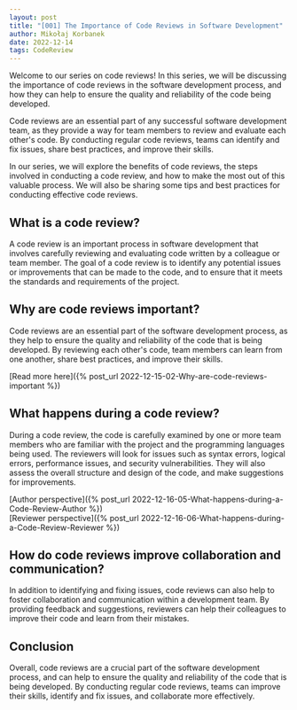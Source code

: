 ```yaml
---
layout: post
title: "[001] The Importance of Code Reviews in Software Development"
author: Mikołaj Korbanek
date: 2022-12-14
tags: CodeReview
---
```


Welcome to our series on code reviews! In this series, we will be discussing the importance of code reviews in the software development process, and how they can help to ensure the quality and reliability of the code being developed.

Code reviews are an essential part of any successful software development team, as they provide a way for team members to review and evaluate each other's code. By conducting regular code reviews, teams can identify and fix issues, share best practices, and improve their skills.

In our series, we will explore the benefits of code reviews, the steps involved in conducting a code review, and how to make the most out of this valuable process. We will also be sharing some tips and best practices for conducting effective code reviews.

## What is a code review?

A code review is an important process in software development that involves carefully reviewing and evaluating code written by a colleague or team member. The goal of a code review is to identify any potential issues or improvements that can be made to the code, and to ensure that it meets the standards and requirements of the project.

## Why are code reviews important?

Code reviews are an essential part of the software development process, as they help to ensure the quality and reliability of the code that is being developed. By reviewing each other's code, team members can learn from one another, share best practices, and improve their skills.

[Read more here]({% post_url 2022-12-15-02-Why-are-code-reviews-important %})

## What happens during a code review?

During a code review, the code is carefully examined by one or more team members who are familiar with the project and the programming languages being used. The reviewers will look for issues such as syntax errors, logical errors, performance issues, and security vulnerabilities. They will also assess the overall structure and design of the code, and make suggestions for improvements.

[Author perspective]({% post_url 2022-12-16-05-What-happens-during-a-Code-Review-Author %})   
[Reviewer perspective]({% post_url 2022-12-16-06-What-happens-during-a-Code-Review-Reviewer %})

## How do code reviews improve collaboration and communication?

In addition to identifying and fixing issues, code reviews can also help to foster collaboration and communication within a development team. By providing feedback and suggestions, reviewers can help their colleagues to improve their code and learn from their mistakes.

## Conclusion

Overall, code reviews are a crucial part of the software development process, and can help to ensure the quality and reliability of the code that is being developed. By conducting regular code reviews, teams can improve their skills, identify and fix issues, and collaborate more effectively.
